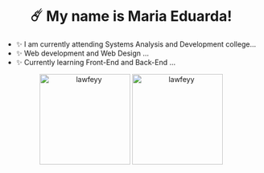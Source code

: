 <h1 align="center">☄️ My name is Maria Eduarda!</h1>


- ✨ I am currently attending Systems Analysis and Development college...
- ✨ Web development and Web Design ...
- ✨ Currently learning Front-End and Back-End ...

<div align="center">
<img height="180em" src="https://github-readme-stats.vercel.app/api/top-langs?username=lawfeyy&show_icons=true&locale=en&theme=bear&layout=compact" alt="lawfeyy" />
<img height="180em" src="https://github-readme-stats.vercel.app/api?username=lawfeyy&show_icons=true&theme=bear&locale=en" alt="lawfeyy" />
</div>
